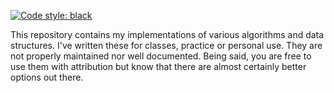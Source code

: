 [![Code style: black](https://img.shields.io/badge/code%20style-black-000000.svg)](https://github.com/psf/black)

This repository contains my implementations of various algorithms and data structures. 
I've written these for classes, practice or personal use. They are not properly maintained nor well documented.
Being said, you are free to use them with attribution but know that there are almost certainly better options out there.
